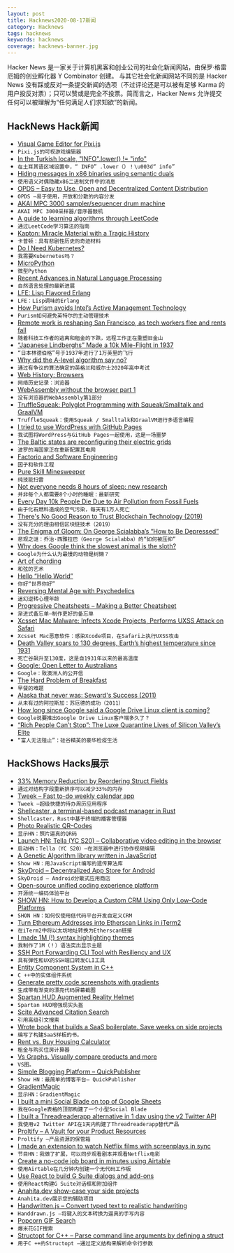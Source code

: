 ```yaml
---
layout: post
title: Hacknews2020-08-17新闻
category: Hacknews
tags: hacknews
keywords: hacknews
coverage: hacknews-banner.jpg
---
```


Hacker News 是一家关于计算机黑客和创业公司的社会化新闻网站，由保罗·格雷厄姆的创业孵化器 Y Combinator 创建。
与其它社会化新闻网站不同的是 Hacker News 没有踩或反对一条提交新闻的选项（不过评论还是可以被有足够 Karma 的用户投反对票）；只可以赞或是完全不投票。简而言之，Hacker News 允许提交任何可以被理解为“任何满足人们求知欲”的新闻。

## HackNews Hack新闻


- [Visual Game Editor for Pixi.js](https://ctjs.rocks/)
- `Pixi.js的可视游戏编辑器`
- [In the Turkish locale, "INFO".lower() != "info"](https://github.com/python/cpython/blob/fff3c28052e6b0750d6218e00acacd2fded4991a/Lib/logging/handlers.py#L802)
- `在土耳其语区域设置中，“ INFO” .lower（）！\u003d“ info”`
- [Hiding messages in x86 binaries using semantic duals](https://blog.yossarian.net/2020/08/16/Hiding-messages-in-x86-binaries-using-semantic-duals)
- `使用语义对偶隐藏x86二进制文件中的消息`
- [OPDS – Easy to Use, Open and Decentralized Content Distribution](https://opds.io/)
- `OPDS –易于使用，开放和分散的内容分发`
- [AKAI MPC 3000 sampler/sequencer drum machine](https://audiojive.com/akai-mpc-3000/)
- `AKAI MPC 3000采样器/音序器鼓机`
- [A guide to learning algorithms through LeetCode](https://github.com/labuladong/fucking-algorithm/tree/english)
- `通过LeetCode学习算法的指南`
- [Kapton: Miracle Material with a Tragic History](https://hackaday.com/2018/04/04/kapton-miracle-material-with-a-tragic-history/)
- `卡普顿：具有悲剧性历史的奇迹材料`
- [Do I Need Kubernetes?](https://mbird.biz/writing/do-i-need-kubernetes.html)
- `我需要Kubernetes吗？`
- [MicroPython](https://micropython.org/)
- `微型Python`
- [Recent Advances in Natural Language Processing](https://deponysum.com/2020/01/16/recent-advances-in-natural-language-processing-some-woolly-speculations/)
- `自然语言处理的最新进展`
- [LFE: Lisp Flavored Erlang](https://lfe.io/books/tutorial/index.html)
- `LFE：Lisp调味的Erlang`
- [How Purism avoids Intel’s Active Management Technology](https://puri.sm/learn/avoiding-intel-amt/)
- `Purism如何避免英特尔的主动管理技术`
- [Remote work is reshaping San Francisco, as tech workers flee and rents fall](https://www.wsj.com/articles/remote-work-is-reshaping-san-francisco-as-tech-workers-flee-and-rents-fall-11597413602)
- `随着科技工作者的逃离和租金的下跌，远程工作正在重塑旧金山`
- [“Japanese Lindberghs” Made a 10k Mile-Flight in 1937](https://www.airspacemag.com/airspacemag/japanese-lindberghs-180975338/)
- `“日本林德伯格”号于1937年进行了1万英里的飞行`
- [Why did the A-level algorithm say no?](https://www.bbc.co.uk/news/education-53787203)
- `通过有争议的算法确定的英格兰和威尔士2020年高中考试`
- [Web History: Browsers](https://css-tricks.com/chapter-2-browsers/)
- `网络历史记录：浏览器`
- [WebAssembly without the browser part 1](https://alexene.dev/2020/08/17/webassembly-without-the-browser-part-1.html)
- `没有浏览器的WebAssembly第1部分`
- [TruffleSqueak: Polyglot Programming with Squeak/Smalltalk and GraalVM](https://github.com/hpi-swa/trufflesqueak)
- `TruffleSqueak：使用Squeak / Smalltalk和GraalVM进行多语言编程`
- [I tried to use WordPress with GitHub Pages](https://www.melissadu.com/i-tried-to-use-wordpress-with-github-pages-and-it-was-a-nightmare/)
- `我试图将WordPress与GitHub Pages一起使用，这是一场噩梦`
- [The Baltic states are reconfiguring their electric grids](https://www.economist.com/europe/2020/08/15/why-the-baltic-states-are-reconfiguring-their-electric-grids)
- `波罗的海国家正在重新配置其电网`
- [Factorio and Software Engineering](https://blog.nindalf.com/posts/factorio-and-software-engineering/)
- `因子和软件工程`
- [Pure Skill Minesweeper](https://github.andrewt.net/mines/)
- `纯技能扫雷`
- [Not everyone needs 8 hours of sleep: new research](https://time.com/5876614/circadian-rhythm-study/)
- `并非每个人都需要8个小时的睡眠：最新研究`
- [Every Day 10k People Die Due to Air Pollution from Fossil Fuels](https://www.forbes.com/sites/rogerpielke/2020/03/10/every-day-10000-people-die-due-to-air-pollution-from-fossil-fuels/)
- `由于化石燃料造成的空气污染，每天有1万人死亡`
- [There's No Good Reason to Trust Blockchain Technology (2019)](https://www.wired.com/story/theres-no-good-reason-to-trust-blockchain-technology/)
- `没有充分的理由相信区块链技术（2019）`
- [The Enigma of Gloom: On George Scialabba’s “How to Be Depressed”](https://lareviewofbooks.org/article/the-enigma-of-gloom-on-george-scialabbas-how-to-be-depressed/)
- `悲观之谜：乔治·西雅拉巴（George Scialabba）的“如何被压抑”`
- [Why does Google think the slowest animal is the sloth?](https://www.tedsanders.com/why-does-google-think-the-slowest-animal-is-the-sloth/)
- `Google为什么认为最慢的动物是树懒？`
- [Art of chording](https://www.artofchording.com)
- `和弦的艺术`
- [Hello “Hello World”](https://blog.jfo.click/hello-hello-world/)
- `你好“世界你好”`
- [Reversing Mental Age with Psychedelics](https://mad.science.blog/2020/08/16/the-phoenix-effect-reversing-mental-age-with-psychedelics/)
- `迷幻逆转心理年龄`
- [Progressive Cheatsheets – Making a Better Cheatsheet](https://www.hillelwayne.com/post/cheatsheets/)
- `渐进式备忘单–制作更好的备忘单`
- [Xcsset Mac Malware: Infects Xcode Projects, Performs UXSS Attack on Safari](https://blog.trendmicro.com/trendlabs-security-intelligence/xcsset-mac-malware-infects-xcode-projects-performs-uxss-attack-on-safari-other-browsers-leverages-zero-day-exploits/)
- `Xcsset Mac恶意软件：感染Xcode项目，在Safari上执行UXSS攻击`
- [Death Valley soars to 130 degrees, Earth’s highest temperature since 1931](https://www.washingtonpost.com/weather/2020/08/16/death-valley-heat-record/)
- `死亡谷飙升至130度，这是自1931年以来的最高温度`
- [Google: Open Letter to Australians](https://about.google/intl/ALL_au/google-in-australia/an-open-letter/)
- `Google：致澳洲人的公开信`
- [The Hard Problem of Breakfast](http://nautil.us//issue/88/love--sex/the-hard-problem-of-breakfast)
- `早餐的难题`
- [Alaska that never was: Seward's Success (2011)](http://historicalaska.blogspot.com/2011/02/alaska-that-never-was-sewards-success.html)
- `从未有过的阿拉斯加：苏厄德的成功（2011）`
- [How long since Google said a Google Drive Linux client is coming?](https://abevoelker.github.io/how-long-since-google-said-a-google-drive-linux-client-is-coming/)
- `Google说要推出Google Drive Linux客户端多久了？`
- [“Rich People Can’t Stop”: The Luxe Quarantine Lives of Silicon Valley’s Elite](https://www.vanityfair.com/news/2020/08/luxe-quarantine-lives-of-silicon-valley-elite)
- `“富人无法阻止”：硅谷精英的豪华检疫生活`


## HackShows Hacks展示

- [ 33% Memory Reduction by Reordering Struct Fields](https://qvault.io/2020/08/07/saving-a-third-of-our-memory-by-re-ordering-go-struct-fields)
- `通过对结构字段重新排序可以减少33％的内存`
- [ Tweek – Fast to-do weekly calendar app](https://tweek.so)
- `Tweek –超级快捷的待办周历应用程序`
- [ Shellcaster, a terminal-based podcast manager in Rust](https://github.com/jeff-hughes/shellcaster)
- `Shellcaster，Rust中基于终端的播客管理器`
- [ Photo Realistic QR-Codes](https://www.QRpicture.com)
- `显示HN：照片逼真的QR码`
- [Launch HN: Tella (YC S20) – Collaborative video editing in the browser](item?id=24158509)
- `启动HN：Tella（YC S20）–在浏览器中进行协作视频编辑`
- [ A Genetic Algorithm library written in JavaScript](https://github.com/lodenrogue/genetic-algorithm-js)
- `Show HN：用JavaScript编写的遗传算法库`
- [ SkyDroid – Decentralized App Store for Android](https://github.com/redsolver/skydroid)
- `SkyDroid – Android分散式应用商店`
- [ Open-source unified coding experience platform](https://www.reddit.com/r/Python/comments/i9g0oo/made_a_platform_for_people_to_learn_code_practice/)
- `开源统一编码体验平台`
- [SHOW HN: How to Develop a Custom CRM Using Only Low-Code Platforms](https://medium.com/@sebscholl/hot-to-develop-a-custom-crm-using-only-low-code-platforms-67da41bbe9b1)
- `SHON HN：如何仅使用低代码平台开发自定义CRM`
- [ Turn Ethereum Addresses into Etherscan Links in iTerm2](https://medium.com/@elliotaplant/turn-ethereum-addresses-into-etherscan-links-in-iterm2-77656dc48fde)
- `在iTerm2中将以太坊地址转换为Etherscan链接`
- [ I made 1M (!) syntax highlighting themes](https://www.syntaxenvy.com/0782664)
- `我制作了1M（！）语法突出显示主题`
- [ SSH Port Forwarding CLI Tool with Resiliency and UX](https://davrodpin.github.io/mole/)
- `具有弹性和UX的SSH端口转发CLI工具`
- [ Entity Component System in C++](https://github.com/stillwwater/twoecs)
- `C ++中的实体组件系统`
- [ Generate pretty code screenshots with gradients](https://www.snippetshot.com)
- `生成带有渐变的漂亮代码屏幕截图`
- [ Spartan HUD Augmented Reality Helmet](https://www.kickstarter.com/projects/realjds/spartan-hud-next-generation-augmented-reality-helmet)
- `Spartan HUD增强现实头盔`
- [ Scite Advanced Citation Search](https://medium.com/scite/scite-advanced-search-discover-research-in-context-2a3ccdb06b15)
- `引用高级引文搜索`
- [ Wrote book that builds a SaaS boilerplate. Save weeks on side projects](https://builderbook.org/book)
- `编写了构建SaaS样板的书。`
- [ Rent vs. Buy Housing Calculator](https://www.rentvsbuy.house/)
- `租金与购买住房计算器`
- [ Vs Graphs. Visually compare products and more](https://vsgraphs.ritza.co/)
- `VS图。`
- [ Simple Blogging Platform – QuickPublisher](https://www.quickpublisher.online)
- `Show HN：最简单的博客平台– QuickPublisher`
- [ GradientMagic](https://www.gradientmagic.com/)
- `显示HN：GradientMagic`
- [ I built a mini Social Blade on top of Google Sheets](https://gsuite.google.com/marketplace/app/yt_tracker_youtube_stats_analytics/952783286913)
- `我在Google表格的顶部构建了一个小型Social Blade`
- [ I built a Threadreaderapp alternative in 1 day using the v2 Twitter API](https://the.rip/)
- `我使用v2 Twitter API在1天内构建了Threadreaderapp替代产品`
- [ Proltify – A Vault for your Product Resources](https://proltify.com/?ref=hackernews)
- `Proltify –产品资源的保管箱`
- [ I made an extension to watch Netflix films with screenplays in sync](https://screenplaysubs.com/)
- `节目HN：我做了扩展，可以同步观看剧本并观看Netflix电影`
- [ Create a no-code job board in minutes using Airtable](https://pory.io/tutorials/how-to-create-a-job-board-using-airtable)
- `使用Airtable在几分钟内创建一个无代码工作板`
- [ Use React to build G Suite dialogs and add-ons](https://github.com/enuchi/React-Google-Apps-Script)
- `使用React构建G Suite对话框和附加组件`
- [ Anahita.dev show-case your side projects](https://www.anahita.dev/)
- `Anahita.dev展示您的辅助项目`
- [ Handwritten.js – Convert typed text to realistic handwriting](https://github.com/alias-rahil/handwritten.js#README)
- `Handdrawn.js –将键入的文本转换为逼真的手写内容`
- [ Popcorn GIF Search](https://popcorngifsearch.com/)
- `爆米花GIF搜索`
- [ Structopt for C++ – Parse command line arguments by defining a struct](https://github.com/p-ranav/structopt)
- `用于C ++的Structopt –通过定义结构来解析命令行参数`

